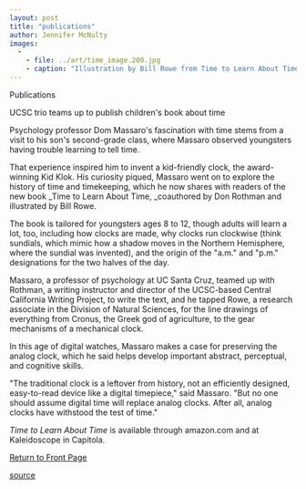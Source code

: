 ```yaml
---
layout: post
title: "publications"
author: Jennifer McNulty
images:
  -
    - file: ../art/time_image.200.jpg
    - caption: "Illustration by Bill Rowe from Time to Learn About Time, written by Dom Massaro and Don Rothman."
---
```


Publications

UCSC trio teams up to publish children's book about time

Psychology professor Dom Massaro's fascination with time stems from a visit to his son's second-grade class, where Massaro observed youngsters having trouble learning to tell time.

That experience inspired him to invent a kid-friendly clock, the award-winning Kid Klok. His curiosity piqued, Massaro went on to explore the history of time and timekeeping, which he now shares with readers of the new book _Time to Learn About Time, _coauthored by Don Rothman and illustrated by Bill Rowe.

The book is tailored for youngsters ages 8 to 12, though adults will learn a lot, too, including how clocks are made, why clocks run clockwise (think sundials, which mimic how a shadow moves in the Northern Hemisphere, where the sundial was invented), and the origin of the "a.m." and "p.m." designations for the two halves of the day.

Massaro, a professor of psychology at UC Santa Cruz, teamed up with Rothman, a writing instructor and director of the UCSC-based Central California Writing Project, to write the text, and he tapped Rowe, a research associate in the Division of Natural Sciences, for the line drawings of everything from Cronus, the Greek god of agriculture, to the gear mechanisms of a mechanical clock.

In this age of digital watches, Massaro makes a case for preserving the analog clock, which he said helps develop important abstract, perceptual, and cognitive skills.  

"The traditional clock is a leftover from history, not an efficiently designed, easy-to-read device like a digital timepiece," said Massaro. "But no one should assume digital time will replace analog clocks. After all, analog clocks have withstood the test of time."   
  
_Time to Learn About Time_ is available through amazon.com and at Kaleidoscope in Capitola.

[Return to Front Page][1]

[1]: http://currents.ucsc.edu/

[source](http://www1.ucsc.edu/currents/02-03/07-22/publications.html "Permalink to publications")
